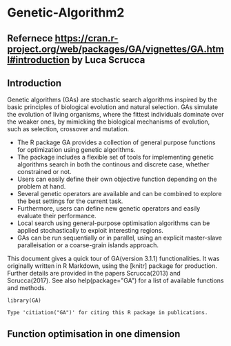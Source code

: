 # Genetic-Algorithm2

## Refernece https://cran.r-project.org/web/packages/GA/vignettes/GA.html#introduction by Luca Scrucca


## Introduction

Genetic algorithms (GAs) are stochastic search algorithms inspired by the basic principles of biological evolution and natural selection. GAs simulate the evolution of living organisms, where the fittest individuals dominate over the weaker ones, by mimicking the biological mechanisms of evolution, such as selection, crossover and mutation.

* The R package GA provides a collection of general purpose functions for optimization using genetic algorithms. 
* The package includes a flexible set of tools for implementing genetic algorithms search in both the continous and discrete case, whether constrained or not.
* Users can easily define their own objective function depending on the problem at hand.
* Several genetic operators are available and can be combined to explore the best settings for the current task.
* Furthermore, users can define new genetic operators and easily evaluate their performance.
* Local search using general-purpose optimisation algorithms can be applied stochastically to exploit interesting regions.
* GAs can be run sequentially or in parallel, using an explicit master-slave paralleisation or a coarse-grain islands approach.

This document gives a quick tour of GA(version 3.1.1) functionalities. It was originally written in R Markdown, using the [knitr] package for production. Further details are provided in the papers Scrucca(2013) and Scrucca(2017). 
See also help(package="GA") for a list of available functions and methods.

``` 
library(GA)

Type 'citiation("GA")' for citing this R package in publications.
```

## Function optimisation in one dimension
